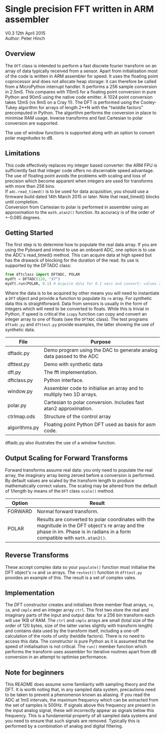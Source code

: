 Single precision FFT written in ARM assembler
=============================================

V0.3 12th April 2015  
Author: Peter Hinch  

Overview
--------

The `DFT` class is intended to perform a fast discrete fourier transform on an array of data typically received from a sensor. Apart from initialisation most of the code is written in ARM assembler for speed. It uses the floating point coprocessor and does not allocate heap storage: it can therefore be called from a MicroPython interrupt handler. It performs a 256 sample conversion in 2.5mS. This compares with 115mS for a floating point conversion in pure Python and 90mS using the native code emitter. A 1024 point conversion takes 12mS (vs 9mS on a Cray 1!). The DFT is performed using the Cooley-Tukey algorithm for arrays of length 2**N with the "twiddle factors" precomputed in Python. The algorithm performs the conversion in place to minimise RAM usage. Inverse transforms and fast Cartesian to polar conversion are supported.

The use of window functions is supported along with an option to convert polar magnitudes to dB.

Limitations
-----------

This code effectively replaces my integer based converter: the ARM FPU is sufficiently fast that integer code offers no discernable speed advantage. The use of floating point avoids the problems with scaling and loss of precision which become apparent when integers are used for transforms with more than 256 bins.  
If `adc.read_timed()` is to be used for data acquisition, you should use a firmware build dated 14th March 2015 or later. Note that read_timed() blocks until completion.  
Conversion from Cartesian to polar is performed in assembler using an approximation to the `math.atan2()` function. Its accuracy is of the order of +-0.085 degrees.

Getting Started
---------------

The first step is to determine how to populate the real data array. If you are using the Pyboard and intend to use an onboard ADC, one option is to use the ADC's read_timed() method. This can acquire data at high speed but has the drawack of blocking for the duration of the read. Its use is supported by the DFTADC class:

```python
from dftclass import DFTADC, POLAR
mydft = DFTADC(128, "X7")
mydft.run(POLAR, 0.1) # Acquire data for 0.1 secs and convert: values are in mydft.re and mydft.im
```

Where the data is to be acquired by other means you will need to instantiate a `DFT` object and provide a function to populate its `re` array. For synthetic data this is straightforward. Data from sensors is usually in the form of integers which will need to be converted to floats. While this is trivial in Python, if speed is critical the `icopy` function can copy and convert an integer array to one of floats (see the `DFTADC` class). The test programs `dftadc.py` and `dfttest.py` provide examples, the latter showing the use of synthetic data.

File | Purpose |
-----|-------- |
dftadc.py   | Demo program using the DAC to generate analog data passed to the ADC |
dfttest.py  | Demo with synthetic data |
dft.py      | The fft implementation. |
dftclass.py | Python interface. |
window.py   | Assembler code to initialise an array and to multiply two 1D arrays. |
polar.py    | Cartesian to polar conversion. Includes fast atan2 approximation. |
ctrlmap.ods | Structure of the control array |
algorithms.py | Floating point Python DFT used as basis for asm code. |

dftadc.py also illustrates the use of a window function.

Output Scaling for Forward Transforms
-------------------------------------

Forward transforms assume real data: you only need to populate the real array, the imaginary array being zeroed before a conversion is performed. By default values are scaled by the transform length to produce mathematically correct values. The scaling may be altered from the default of 1/length by means of the `DFT` class `scale()` method.  

Option | Result |
-------|------- |
FORWARD | Normal forward transform. |
POLAR | Results are converted to polar coordinates with the magnitude in the DFT object's re array and the phase in im. Phase is in radians in a form compatible with `math.atan2()`. |

Reverse Transforms
------------------

These accept complex data so your `populate()` function must initialise the DFT object's `re` and `im` arrays. The `revtest()` function in `dfttest.py` provides an example of this. The result is a set of complex vales.

Implementation
--------------

The DFT constructor creates and initialises three member float arrays, `re`, `im`, and `cmplx` and an integer array `ctrl`. The first two store the real and imaginary parts of the input and output data: for a 256 bin transform each will use 1KB of RAM. The `ctrl` and `cmplx` arrays are small (total size of the order of 120 bytes, size of the latter varies slightly with transform length) and contains data used by the transform itself, including a one-off calculation of the roots of unity (twiddle factors). There is no need to access this data. The constructor is pure Python as it is assumed that the speed of initialisation is not critical. The `run()` member function which performs the transform uses assembler for iterative routines apart from dB conversion in an attempt to optimise performance.

Note for beginners
------------------

This README does assume some familiarity with sampling theory and the DFT. It is worth noting that, in any sampled data system, precautions need to be taken to prevent a phenomenon known as aliasing. If you read the ADC at 1mS intervals, the maximum frequency which can be extracted from the set of samples is 500Hz. If signals above this frequency are present in the input analog signal, these will incorrectly appear as signals below this frequency. This is a fundamental property of all sampled data systems and you need to ensure that such signals are removed. Typically this is performed by a combination of analog and digital filtering.

